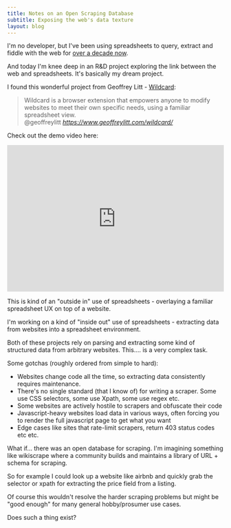 ```yaml
---
title: Notes on an Open Scraping Database
subtitle: Exposing the web's data texture
layout: blog
---
```


I'm no developer, but I've been using spreadsheets to query, extract and fiddle with the web for [over a decade now](https://web.archive.org/web/20110129014147/http://www.distilled.co.uk/blog/seo/how-to-build-agile-seo-tools-using-google-docs/).

And today I'm knee deep in an R&D project exploring the link between the web and spreadsheets. It's basically my dream project.

I found this wonderful project from Geoffrey Litt - [Wildcard](https://www.geoffreylitt.com/wildcard/):

<blockquote class="quoteback" darkmode="" data-title="Wildcard" data-author="@geoffreylitt" cite="https://www.geoffreylitt.com/wildcard/">
Wildcard is a browser extension that empowers anyone to modify websites to meet their own specific needs, using a familiar spreadsheet view. 
<footer>@geoffreylitt <cite><a href="https://www.geoffreylitt.com/wildcard/">https://www.geoffreylitt.com/wildcard/</a></cite></footer>
</blockquote>
<script note="" src="https://cdn.jsdelivr.net/gh/Blogger-Peer-Review/quotebacks@1/quoteback.js"></script>

Check out the demo video here:

<div style="position: relative; padding-bottom: 67.6056338028169%; height: 0;"><iframe src="https://www.loom.com/embed/4c1799d671f04c11810775d8df4783ed" frameborder="0" webkitallowfullscreen mozallowfullscreen allowfullscreen style="position: absolute; top: 0; left: 0; width: 100%; height: 100%;"></iframe></div>

This is kind of an "outside in" use of spreadsheets - overlaying a familiar spreadsheet UX on top of a website.

I'm working on a kind of "inside out" use of spreadsheets - extracting data from websites into a spreadsheet environment.

Both of these projects rely on parsing and extracting some kind of structured data from arbitrary websites. This.... is a very complex task.

Some gotchas (roughly ordered from simple to hard):

- Websites change code all the time, so extracting data consistently requires maintenance.
- There's no single standard (that I know of) for writing a scraper. Some use CSS selectors, some use Xpath, some use regex etc.
- Some websites are actively hostile to scrapers and obfuscate their code
- Javascript-heavy websites load data in various ways, often forcing you to render the full javascript page to get what you want
- Edge cases like sites that rate-limit scrapers, return 403 status codes etc etc.

What if... there was an open database for scraping. I'm imagining something like wikiscrape where a community builds and maintains a library of URL + schema for scraping.

So for example I could look up a website like airbnb and quickly grab the selector or xpath for extracting the price field from a listing.

Of course this wouldn't resolve the harder scraping problems but might be "good enough" for many general hobby/prosumer use cases.

Does such a thing exist?


